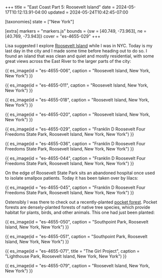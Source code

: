 +++
title = "East Coast Part 5: Roosevelt Island"
date = 2024-05-17T10:12:13.91-04:00
updated = 2024-05-24T10:42:45-07:00

[taxonomies]
state = ["New York"]

[extra]
markers = "markers.js"
bounds = {sw = [40.749, -73.963], ne = [40.769, -73.943]}
cover = "es-4655-029"
+++

Lisa suggested I explore [Roosevelt Island](https://www.nyctourism.com/new-york/manhattan/roosevelt-island/) while I was in NYC. Today is my last day in the city and I made some time before heading out to do so. I found an island that was clean and quiet and mostly residential, with some great views across the East River to the larger parts of the city:

<!-- more -->

{{ es_image(id = "es-4655-006", caption = "Roosevelt Island, New York, New York") }}

{{ es_image(id = "es-4655-011", caption = "Roosevelt Island, New York, New York") }}

{{ es_image(id = "es-4655-018", caption = "Roosevelt Island, New York, New York") }}

{{ es_image(id = "es-4655-020", caption = "Roosevelt Island, New York, New York") }}

{{ es_image(id = "es-4655-029", caption = "Franklin D Roosevelt Four Freedoms State Park, Roosevelt Island, New York, New York") }}

{{ es_image(id = "es-4655-036", caption = "Franklin D Roosevelt Four Freedoms State Park, Roosevelt Island, New York, New York") }}

{{ es_image(id = "es-4655-044", caption = "Franklin D Roosevelt Four Freedoms State Park, Roosevelt Island, New York, New York") }}

On the edge of Roosevelt State Park sits an abandoned hospital once used to isolate smallpox patients. Today it has been taken over by lilacs:

{{ es_image(id = "es-4655-045", caption = "Franklin D Roosevelt Four Freedoms State Park, Roosevelt Island, New York, New York") }}

Ostensibly I was there to check out a recently-planted [pocket forest](https://rioc.ny.gov/CivicAlerts.aspx?AID=399). Pocket forests are densely-planted forests of native tree species, which provide habitat for plants, birds, and other animals. This one had just been planted:

{{ es_image(id = "es-4655-050", caption = "Southpoint Park, Roosevelt Island, New York, New York") }}

{{ es_image(id = "es-4655-051", caption = "Southpoint Park, Roosevelt Island, New York, New York") }}

{{ es_image(id = "es-4655-071", title = "The Girl Project", caption = "Lighthouse Park, Roosevelt Island, New York, New York") }}

{{ es_image(id = "es-4655-079", caption = "Roosevelt Island, New York, New York") }}

